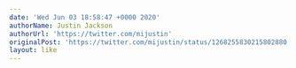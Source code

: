 ```yaml
---
date: 'Wed Jun 03 18:58:47 +0000 2020'
authorName: Justin Jackson
authorUrl: 'https://twitter.com/mijustin'
originalPost: 'https://twitter.com/mijustin/status/1268255830215802880'
layout: like
---
```

